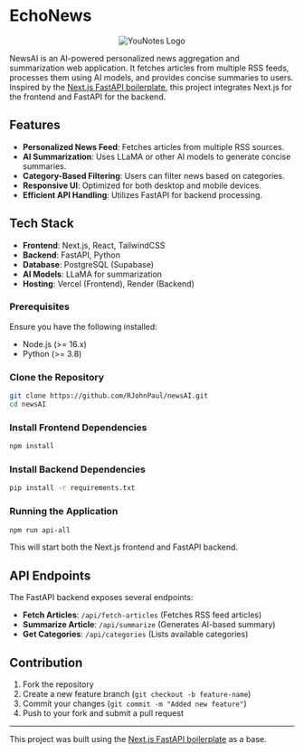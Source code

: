  # EchoNews
 
<p align="center">
  <img src="https://github.com/RJohnPaul/newsAI/blob/049305feb7bb35d97b7641d009a83268ce657395/Template%20Example.png" alt="YouNotes Logo"/>
</p>


NewsAI is an AI-powered personalized news aggregation and summarization web application. It fetches articles from multiple RSS feeds, processes them using AI models, and provides concise summaries to users. Inspired by the [Next.js FastAPI boilerplate](https://github.com/digitros/nextjs-fastapi), this project integrates Next.js for the frontend and FastAPI for the backend.

## Features
- **Personalized News Feed**: Fetches articles from multiple RSS sources.
- **AI Summarization**: Uses LLaMA or other AI models to generate concise summaries.
- **Category-Based Filtering**: Users can filter news based on categories.
- **Responsive UI**: Optimized for both desktop and mobile devices.
- **Efficient API Handling**: Utilizes FastAPI for backend processing.

## Tech Stack
- **Frontend**: Next.js, React, TailwindCSS
- **Backend**: FastAPI, Python
- **Database**: PostgreSQL (Supabase)
- **AI Models**: LLaMA for summarization
- **Hosting**: Vercel (Frontend), Render (Backend)


### Prerequisites
Ensure you have the following installed:
- Node.js (>= 16.x)
- Python (>= 3.8)

### Clone the Repository
```bash
git clone https://github.com/RJohnPaul/newsAI.git
cd newsAI
```

### Install Frontend Dependencies
```bash
npm install
```

### Install Backend Dependencies
```bash
pip install -r requirements.txt
```

### Running the Application
```bash
npm run api-all
```
This will start both the Next.js frontend and FastAPI backend.

## API Endpoints
The FastAPI backend exposes several endpoints:

- **Fetch Articles**: `/api/fetch-articles` (Fetches RSS feed articles)
- **Summarize Article**: `/api/summarize` (Generates AI-based summary)
- **Get Categories**: `/api/categories` (Lists available categories)

## Contribution
1. Fork the repository
2. Create a new feature branch (`git checkout -b feature-name`)
3. Commit your changes (`git commit -m "Added new feature"`)
4. Push to your fork and submit a pull request


---
This project was built using the [Next.js FastAPI boilerplate](https://github.com/digitros/nextjs-fastapi) as a base.

